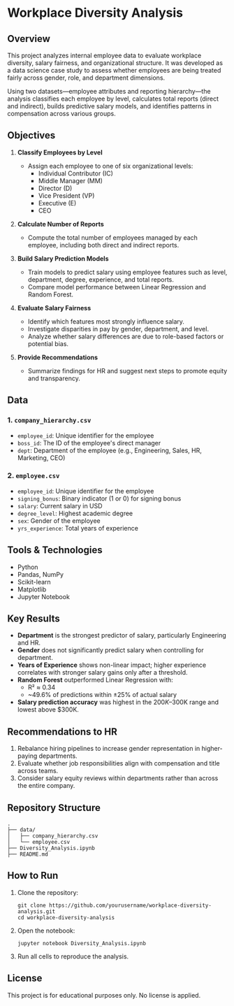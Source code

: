 # Workplace Diversity Analysis

## Overview

This project analyzes internal employee data to evaluate workplace diversity, salary fairness, and organizational structure. It was developed as a data science case study to assess whether employees are being treated fairly across gender, role, and department dimensions.

Using two datasets—employee attributes and reporting hierarchy—the analysis classifies each employee by level, calculates total reports (direct and indirect), builds predictive salary models, and identifies patterns in compensation across various groups.

## Objectives

1. **Classify Employees by Level**
   - Assign each employee to one of six organizational levels:
     - Individual Contributor (IC)
     - Middle Manager (MM)
     - Director (D)
     - Vice President (VP)
     - Executive (E)
     - CEO

2. **Calculate Number of Reports**
   - Compute the total number of employees managed by each employee, including both direct and indirect reports.

3. **Build Salary Prediction Models**
   - Train models to predict salary using employee features such as level, department, degree, experience, and total reports.
   - Compare model performance between Linear Regression and Random Forest.

4. **Evaluate Salary Fairness**
   - Identify which features most strongly influence salary.
   - Investigate disparities in pay by gender, department, and level.
   - Analyze whether salary differences are due to role-based factors or potential bias.

5. **Provide Recommendations**
   - Summarize findings for HR and suggest next steps to promote equity and transparency.

## Data

### 1. `company_hierarchy.csv`
- `employee_id`: Unique identifier for the employee
- `boss_id`: The ID of the employee's direct manager
- `dept`: Department of the employee (e.g., Engineering, Sales, HR, Marketing, CEO)

### 2. `employee.csv`
- `employee_id`: Unique identifier for the employee
- `signing_bonus`: Binary indicator (1 or 0) for signing bonus
- `salary`: Current salary in USD
- `degree_level`: Highest academic degree
- `sex`: Gender of the employee
- `yrs_experience`: Total years of experience

## Tools & Technologies

- Python
- Pandas, NumPy
- Scikit-learn
- Matplotlib
- Jupyter Notebook

## Key Results

- **Department** is the strongest predictor of salary, particularly Engineering and HR.
- **Gender** does not significantly predict salary when controlling for department.
- **Years of Experience** shows non-linear impact; higher experience correlates with stronger salary gains only after a threshold.
- **Random Forest** outperformed Linear Regression with:
  - R² ≈ 0.34
  - ~49.6% of predictions within ±25% of actual salary
- **Salary prediction accuracy** was highest in the $200K–$300K range and lowest above $300K.

## Recommendations to HR

1. Rebalance hiring pipelines to increase gender representation in higher-paying departments.
2. Evaluate whether job responsibilities align with compensation and title across teams.
3. Consider salary equity reviews within departments rather than across the entire company.

## Repository Structure

```
.
├── data/
│   ├── company_hierarchy.csv
│   └── employee.csv
├── Diversity_Analysis.ipynb
├── README.md
```

## How to Run

1. Clone the repository:
   ```
   git clone https://github.com/yourusername/workplace-diversity-analysis.git
   cd workplace-diversity-analysis
   ```

2. Open the notebook:
   ```
   jupyter notebook Diversity_Analysis.ipynb
   ```

3. Run all cells to reproduce the analysis.

## License

This project is for educational purposes only. No license is applied.
